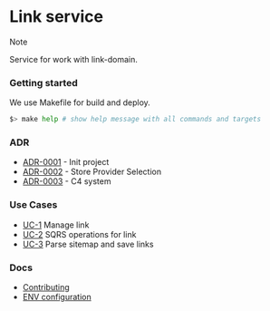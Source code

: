 # Link service

> [!NOTE]
> Service for work with link-domain.

### Getting started

We use Makefile for build and deploy.

```bash
$> make help # show help message with all commands and targets
```

### ADR

- [ADR-0001](./docs/ADR/decisions/0001-init.md) - Init project
- [ADR-0002](./docs/ADR/decisions/0002-store-provider.md) - Store Provider Selection
- [ADR-0003](./docs/ADR/decisions/0003-c4-system.md) - C4 system

### Use Cases

- [UC-1](./usecases/link/README.md) Manage link
- [UC-2](./usecases/sqrs/README.md) SQRS operations for link
- [UC-3](./usecases/sitemap/README.md) Parse sitemap and save links

### Docs

- [Contributing](./docs/CONTRIBUTING.md)
- [ENV configuration](./docs/env.md)
